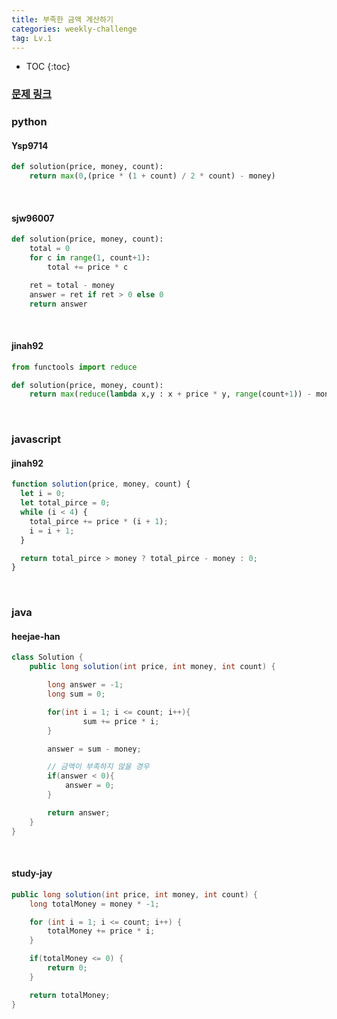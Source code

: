 ```yaml
---
title: 부족한 금액 계산하기
categories: weekly-challenge
tag: Lv.1
---
```


- TOC
  {:toc}

### [문제 링크](https://programmers.co.kr/learn/courses/30/lessons/82612)

### python

#### Ysp9714

```python
def solution(price, money, count):
    return max(0,(price * (1 + count) / 2 * count) - money)
```

<br />

#### sjw96007

```python
def solution(price, money, count):
    total = 0
    for c in range(1, count+1):
        total += price * c

    ret = total - money
    answer = ret if ret > 0 else 0
    return answer
```

<br />

#### jinah92

```python
from functools import reduce

def solution(price, money, count):
    return max(reduce(lambda x,y : x + price * y, range(count+1)) - money, 0)
```

<br />

### javascript

#### jinah92

```javascript
function solution(price, money, count) {
  let i = 0;
  let total_pirce = 0;
  while (i < 4) {
    total_pirce += price * (i + 1);
    i = i + 1;
  }

  return total_pirce > money ? total_pirce - money : 0;
}
```

<br />

### java

#### heejae-han

```java
class Solution {
    public long solution(int price, int money, int count) {

        long answer = -1;
        long sum = 0;

        for(int i = 1; i <= count; i++){
                sum += price * i;
        }

        answer = sum - money;

        // 금액이 부족하지 않을 경우
        if(answer < 0){
            answer = 0;
        }

        return answer;
    }
}
```

<br />

#### study-jay

```java
public long solution(int price, int money, int count) {
    long totalMoney = money * -1;

    for (int i = 1; i <= count; i++) {
        totalMoney += price * i;
    }

    if(totalMoney <= 0) {
        return 0;
    }

    return totalMoney;
}
```
